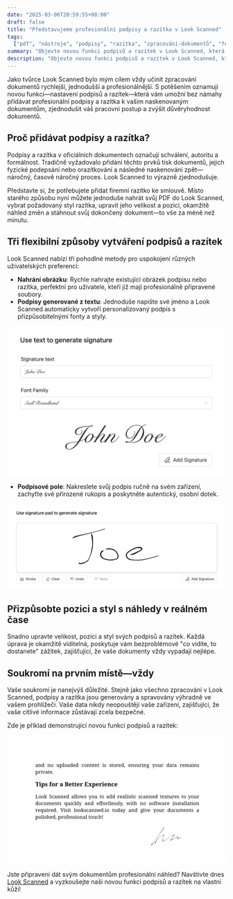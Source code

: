 ```yaml
---
date: "2025-03-06T20:59:55+08:00"
draft: false
title: "Představujeme profesionální podpisy a razítka v Look Scanned"
tags:
  ["pdf", "nástroje", "podpisy", "razítka", "zpracování-dokumentů", "funkce"]
summary: "Objevte novou funkci podpisů a razítek v Look Scanned, která vám umožňuje přidávat profesionální podpisy a razítka k vašim dokumentům přímo ve vašem prohlížeči. Seznamte se s různými způsoby vytváření podpisů, možnostmi přizpůsobení a zpracováním zaměřeným na soukromí."
description: "Objevte novou funkci podpisů a razítek v Look Scanned, která vám umožňuje přidávat profesionální podpisy a razítka k vašim dokumentům přímo ve vašem prohlížeči. Seznamte se s různými způsoby vytváření podpisů, možnostmi přizpůsobení a zpracováním zaměřeným na soukromí."
---
```


Jako tvůrce Look Scanned bylo mým cílem vždy učinit zpracování dokumentů rychlejší, jednodušší a profesionálnější. S potěšením oznamuji novou funkci—nastavení podpisů a razítek—která vám umožní bez námahy přidávat profesionální podpisy a razítka k vašim naskenovaným dokumentům, zjednodušit váš pracovní postup a zvýšit důvěryhodnost dokumentů.

## Proč přidávat podpisy a razítka?

Podpisy a razítka v oficiálních dokumentech označují schválení, autoritu a formálnost. Tradičně vyžadovalo přidání těchto prvků tisk dokumentů, jejich fyzické podepsání nebo orazítkování a následné naskenování zpět—náročný, časově náročný proces. Look Scanned to výrazně zjednodušuje.

Představte si, že potřebujete přidat firemní razítko ke smlouvě. Místo starého způsobu nyní můžete jednoduše nahrát svůj PDF do Look Scanned, vybrat požadovaný styl razítka, upravit jeho velikost a pozici, okamžitě náhled změn a stáhnout svůj dokončený dokument—to vše za méně než minutu.

## Tři flexibilní způsoby vytváření podpisů a razítek

Look Scanned nabízí tři pohodlné metody pro uspokojení různých uživatelských preferencí:

- **Nahrání obrázku**: Rychle nahrajte existující obrázek podpisu nebo razítka, perfektní pro uživatele, kteří již mají profesionálně připravené soubory.
- **Podpisy generované z textu**: Jednoduše napište své jméno a Look Scanned automaticky vytvoří personalizovaný podpis s přizpůsobitelnými fonty a styly.

![Příklad podpisu generovaného z textu](./use-text-to-generate-signature-example.webp)

- **Podpisové pole**: Nakreslete svůj podpis ručně na svém zařízení, zachyťte své přirozené rukopis a poskytněte autentický, osobní dotek.

![Příklad podpisového pole](./use-signature-pad-to-generate-signature-example.webp)

## Přizpůsobte pozici a styl s náhledy v reálném čase

Snadno upravte velikost, pozici a styl svých podpisů a razítek. Každá úprava je okamžitě viditelná, poskytuje vám bezproblémové "co vidíte, to dostanete" zážitek, zajišťující, že vaše dokumenty vždy vypadají nejlépe.

## Soukromí na prvním místě—vždy

Vaše soukromí je nanejvýš důležité. Stejně jako všechno zpracování v Look Scanned, podpisy a razítka jsou generovány a spravovány výhradně ve vašem prohlížeči. Vaše data nikdy neopouštějí vaše zařízení, zajišťující, že vaše citlivé informace zůstávají zcela bezpečné.

Zde je příklad demonstrující novou funkci podpisů a razítek:

![Příklad podpisu a razítka](./signature-and-stamp-example.webp)

Jste připraveni dát svým dokumentům profesionální náhled? Navštivte dnes [Look Scanned](https://lookscanned.io) a vyzkoušejte naši novou funkci podpisů a razítek na vlastní kůži!